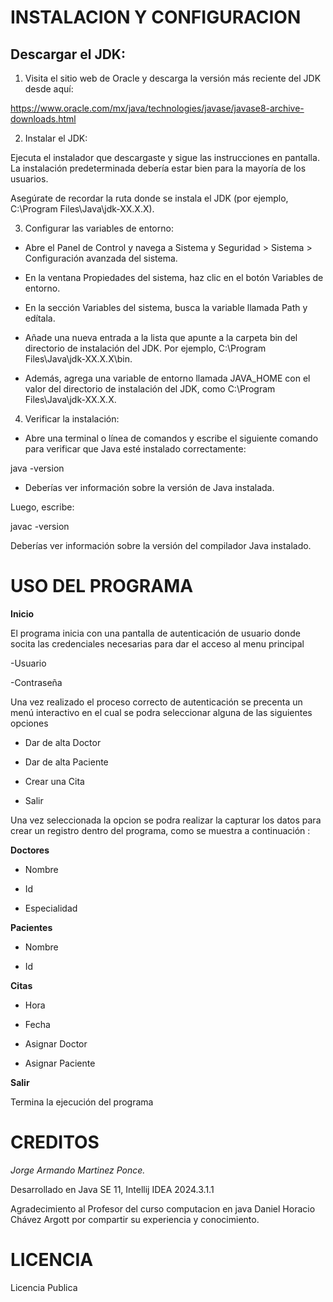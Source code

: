 # INSTALACION Y CONFIGURACION  

## Descargar el JDK:

1. Visita el sitio web de Oracle y descarga la versión más reciente del JDK desde aquí:

https://www.oracle.com/mx/java/technologies/javase/javase8-archive-downloads.html

2. Instalar el JDK:

Ejecuta el instalador que descargaste y sigue las instrucciones en pantalla. La instalación predeterminada debería estar bien para la mayoría de los usuarios.

Asegúrate de recordar la ruta donde se instala el JDK (por ejemplo, C:\Program Files\Java\jdk-XX.X.X).

3. Configurar las variables de entorno:

- Abre el Panel de Control y navega a Sistema y Seguridad > Sistema > Configuración avanzada del sistema.

- En la ventana Propiedades del sistema, haz clic en el botón Variables de entorno.

- En la sección Variables del sistema, busca la variable llamada Path y edítala.

- Añade una nueva entrada a la lista que apunte a la carpeta bin del directorio de instalación del JDK. Por ejemplo, C:\Program Files\Java\jdk-XX.X.X\bin.

- Además, agrega una variable de entorno llamada JAVA_HOME con el valor del directorio de instalación del JDK, como C:\Program Files\Java\jdk-XX.X.X.

4. Verificar la instalación:

- Abre una terminal o línea de comandos y escribe el siguiente comando para verificar que Java esté instalado correctamente:

 java -version

 - Deberías ver información sobre la versión de Java instalada.

Luego, escribe:

javac -version

Deberías ver información sobre la versión del compilador Java instalado.

# USO DEL PROGRAMA

**Inicio**

El programa inicia con una pantalla de autenticación de usuario donde socita las credenciales necesarias para dar el acceso al menu principal

-Usuario

-Contraseña

Una vez realizado el proceso correcto de autenticación se precenta un menú interactivo en el cual se podra seleccionar alguna de las siguientes opciones

- Dar de alta Doctor

- Dar de alta Paciente

- Crear una Cita

- Salir

Una vez seleccionada la opcion se podra realizar la capturar los datos para crear un registro dentro del programa, como se muestra a continuación :

**Doctores**

- Nombre

- Id

- Especialidad

**Pacientes**

- Nombre

- Id

**Citas**

- Hora
- Fecha

- Asignar Doctor

- Asignar Paciente

**Salir**

Termina la ejecución del programa

# CREDITOS

*Jorge Armando Martinez Ponce.*

Desarrollado en Java SE 11, Intellij IDEA 2024.3.1.1

Agradecimiento al Profesor del curso computacion en java Daniel Horacio Chávez Argott por compartir su experiencia y conocimiento.

# LICENCIA 

Licencia Publica 
